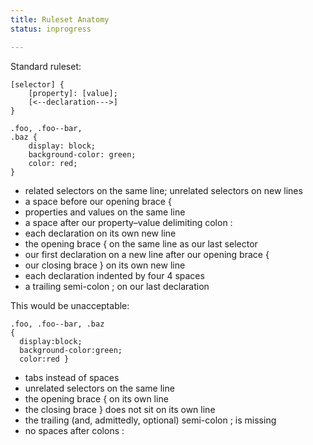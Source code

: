 ```yaml
---
title: Ruleset Anatomy
status: inprogress

---
```


Standard ruleset:

```
[selector] {
    [property]: [value];
    [<--declaration--->]
}
```

```
.foo, .foo--bar,
.baz {
    display: block;
    background-color: green;
    color: red;
}
```

* related selectors on the same line; unrelated selectors on new lines
* a space before our opening brace {
* properties and values on the same line
* a space after our property–value delimiting colon :
* each declaration on its own new line
* the opening brace { on the same line as our last selector
* our first declaration on a new line after our opening brace {
* our closing brace } on its own new line
* each declaration indented by four 4 spaces
* a trailing semi-colon ; on our last declaration

This would be unacceptable:

```
.foo, .foo--bar, .baz
{
  display:block;
  background-color:green;
  color:red }
```

* tabs instead of spaces
* unrelated selectors on the same line
* the opening brace { on its own line
* the closing brace } does not sit on its own line
* the trailing (and, admittedly, optional) semi-colon ; is missing
* no spaces after colons :
